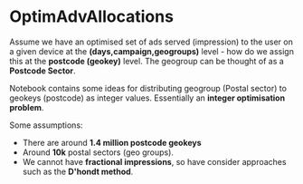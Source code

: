 # OptimAdvAllocations

Assume we have an optimised set of ads served (impression) to the user on a given device at the **(days,campaign,geogroups)** level - how do we assign this at the **postcode (geokey)** level. The geogroup can be thought of as a **Postcode Sector**.

Notebook contains some ideas for distributing geogroup (Postal sector) to geokeys (postcode) as integer values. Essentially an **integer optimisation problem**.

Some assumptions:

* There are around **1.4 million postcode geokeys**
* Around **10k** postal sectors (geo groups).
* We cannot have **fractional impressions**, so have consider approaches such as the **D'hondt method**.

